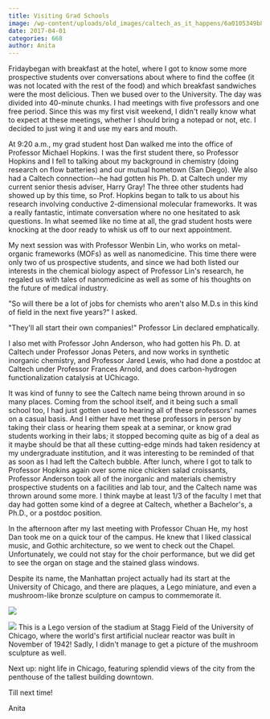 ```yaml
---
title: Visiting Grad Schools
image: /wp-content/uploads/old_images/caltech_as_it_happens/6a0105349b8251970b01bb09872e3d970d.jpg
date: 2017-04-01
categories: 668
author: Anita
---
```



Fridaybegan with breakfast at the hotel, where I got to know some more prospective students over conversations about where to find the coffee (it was not located with the rest of the food) and which breakfast sandwiches were the most delicious. Then we bused over to the University. The day was divided into 40-minute chunks. I had meetings with five professors and one free period. Since this was my first visit weekend, I didn't really know what to expect at these meetings, whether I should bring a notepad or not, etc. I decided to just wing it and use my ears and mouth.

At 9:20 a.m., my grad student host Dan walked me into the office of Professor Michael Hopkins. I was the first student there, so Professor Hopkins and I fell to talking about my background in chemistry (doing research on flow batteries) and our mutual hometown (San Diego). We also had a Caltech connection--he had gotten his Ph. D. at Caltech under my current senior thesis adviser, Harry Gray! The three other students had showed up by this time, so Prof. Hopkins began to talk to us about his research involving conductive 2-dimensional molecular frameworks. It was a really fantastic, intimate conversation where no one hesitated to ask questions. In what seemed like no time at all, the grad student hosts were knocking at the door ready to whisk us off to our next appointment.

My next session was with Professor Wenbin Lin, who works on metal-organic frameworks (MOFs) as well as nanomedicine. This time there were only two of us prospective students, and since we had both listed our interests in the chemical biology aspect of Professor Lin's research, he regaled us with tales of nanomedicine as well as some of his thoughts on the future of medical industry.

"So will there be a lot of jobs for chemists who aren't also M.D.s in this kind of field in the next five years?" I asked.

"They'll all start their own companies!" Professor Lin declared emphatically.

I also met with Professor John Anderson, who had gotten his Ph. D. at Caltech under Professor Jonas Peters, and now works in synthetic inorganic chemistry, and Professor Jared Lewis, who had done a postdoc at Caltech under Professor Frances Arnold, and does carbon-hydrogen functionalization catalysis at UChicago.

It was kind of funny to see the Caltech name being thrown around in so many places. Coming from the school itself, and it being such a small school too, I had just gotten used to hearing all of these professors' names on a casual basis. And I either have met these professors in person by taking their class or hearing them speak at a seminar, or know grad students working in their labs; it stopped becoming quite as big of a deal as it maybe should be that all these cutting-edge minds had taken residency at my undergraduate institution, and it was interesting to be reminded of that as soon as I had left the Caltech bubble. After lunch, where I got to talk to Professor Hopkins again over some nice chicken salad croissants, Professor Anderson took all of the inorganic and materials chemistry prospective students on a facilities and lab tour, and the Caltech name was thrown around some more. I think maybe at least 1/3 of the faculty I met that day had gotten some kind of a degree at Caltech, whether a Bachelor's, a Ph.D., or a postdoc position.

In the afternoon after my last meeting with Professor Chuan He, my host Dan took me on a quick tour of the campus. He knew that I liked classical music, and Gothic architecture, so we went to check out the Chapel. Unfortunately, we could not stay for the choir performance, but we did get to see the organ on stage and the stained glass windows.

Despite its name, the Manhattan project actually had its start at the University of Chicago, and there are plaques, a Lego miniature, and even a mushroom-like bronze sculpture on campus to commemorate it.


![](/old_images/caltech_as_it_happens/6a0105349b8251970b01b8d26e5bc2970c.jpg)


![](/old_images/caltech_as_it_happens/6a0105349b8251970b01bb09872eee970d.jpg)
This is a Lego version of the stadium at Stagg Field of the University of Chicago, where the world's first artificial nuclear reactor was built in November of 1942! Sadly, I didn't manage to get a picture of the mushroom sculpture as well.

Next up: night life in Chicago, featuring splendid views of the city from the penthouse of the tallest building downtown.

Till next time!

Anita

